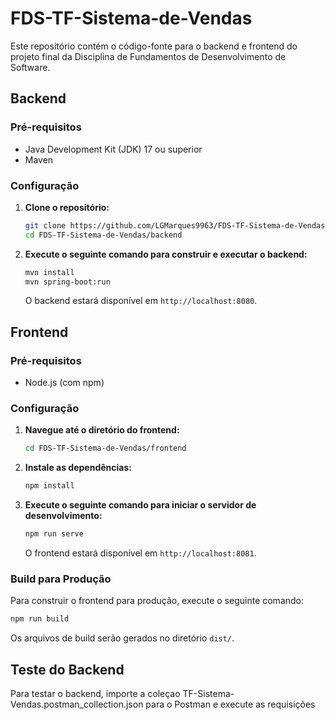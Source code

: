 # FDS-TF-Sistema-de-Vendas

Este repositório contém o código-fonte para o backend e frontend do projeto final da Disciplina de Fundamentos de Desenvolvimento de Software.

## Backend

### Pré-requisitos

- Java Development Kit (JDK) 17 ou superior
- Maven

### Configuração

1. **Clone o repositório:**

    ```bash
    git clone https://github.com/LGMarques9963/FDS-TF-Sistema-de-Vendas.git
    cd FDS-TF-Sistema-de-Vendas/backend
    ```

2. **Execute o seguinte comando para construir e executar o backend:**

    ```bash
    mvn install
    mvn spring-boot:run
    ```

    O backend estará disponível em `http://localhost:8080`.

## Frontend

### Pré-requisitos

- Node.js (com npm)

### Configuração

1. **Navegue até o diretório do frontend:**

    ```bash
    cd FDS-TF-Sistema-de-Vendas/frontend
    ```

2. **Instale as dependências:**

    ```bash
    npm install
    ```

3. **Execute o seguinte comando para iniciar o servidor de desenvolvimento:**

    ```bash
    npm run serve
    ```

    O frontend estará disponível em `http://localhost:8081`.

### Build para Produção

Para construir o frontend para produção, execute o seguinte comando:

```bash
npm run build
```

Os arquivos de build serão gerados no diretório `dist/`.

## Teste do Backend

Para testar o backend, importe a coleçao TF-Sistema-Vendas.postman_collection.json para o Postman e execute as requisições
